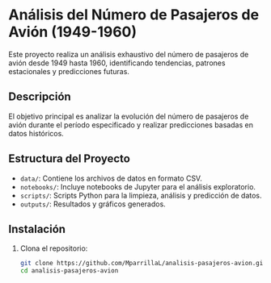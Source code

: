 # Análisis del Número de Pasajeros de Avión (1949-1960)

Este proyecto realiza un análisis exhaustivo del número de pasajeros de avión desde 1949 hasta 1960, identificando tendencias, patrones estacionales y predicciones futuras.

## Descripción

El objetivo principal es analizar la evolución del número de pasajeros de avión durante el período especificado y realizar predicciones basadas en datos históricos.

## Estructura del Proyecto

- `data/`: Contiene los archivos de datos en formato CSV.
- `notebooks/`: Incluye notebooks de Jupyter para el análisis exploratorio.
- `scripts/`: Scripts Python para la limpieza, análisis y predicción de datos.
- `outputs/`: Resultados y gráficos generados.

## Instalación

1. Clona el repositorio:
   ```bash
   git clone https://github.com/MparrillaL/analisis-pasajeros-avion.git
   cd analisis-pasajeros-avion

